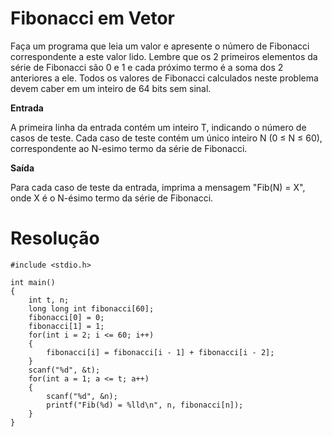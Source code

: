 # Fibonacci em Vetor
Faça um programa que leia um valor e apresente o número de Fibonacci correspondente a este valor lido. Lembre que os 2 primeiros elementos da série de Fibonacci são 0 e 1 e cada próximo termo é a soma dos 2 anteriores a ele. Todos os valores de Fibonacci calculados neste problema devem caber em um inteiro de 64 bits sem sinal.

**Entrada**

A primeira linha da entrada contém um inteiro T, indicando o número de casos de teste. Cada caso de teste contém um único inteiro N (0 ≤ N ≤ 60), correspondente ao N-esimo termo da série de Fibonacci.

**Saída**

Para cada caso de teste da entrada, imprima a mensagem "Fib(N) = X", onde X é o N-ésimo termo da série de Fibonacci.

# Resolução 

```
#include <stdio.h>

int main()
{
    int t, n;
    long long int fibonacci[60];
    fibonacci[0] = 0;
    fibonacci[1] = 1;
    for(int i = 2; i <= 60; i++)
    {
        fibonacci[i] = fibonacci[i - 1] + fibonacci[i - 2];
    }
    scanf("%d", &t);
    for(int a = 1; a <= t; a++)
    {
        scanf("%d", &n);
        printf("Fib(%d) = %lld\n", n, fibonacci[n]);
    }
}
```
